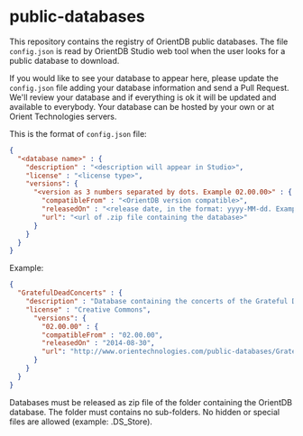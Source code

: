 public-databases
================

This repository contains the registry of OrientDB public databases. The file `config.json` is read by OrientDB Studio web tool when the user looks for a public database to download.

If you would like to see your database to appear here, please update the `config.json` file adding your database information and send a Pull Request. We'll review your database and if everything is ok it will be updated and available to everybody. Your database can be hosted by your own or at Orient Technologies servers.

This is the format of `config.json` file:

```json
{
  "<database name>" : {
    "description" : "<description will appear in Studio>",
    "license" : "<license type>",
    "versions": {
      "<version as 3 numbers separated by dots. Example 02.00.00>" : {
        "compatibleFrom" : "<OrientDB version compatible>",
        "releasedOn" : "<release date, in the format: yyyy-MM-dd. Example: 2014-08-30>",
        "url": "<url of .zip file containing the database>"
      }
    }
  }
}
```

Example:
```json
{
  "GratefulDeadConcerts" : {
    "description" : "Database containing the concerts of the Grateful Dead band",
    "license" : "Creative Commons",
      "versions": {
        "02.00.00" : {
        "compatibleFrom" : "02.00.00",
        "releasedOn" : "2014-08-30",
        "url": "http://www.orientechnologies.com/public-databases/GratefulDeadConcerts.zip"
      }
    }
  }
}
```

Databases must be released as zip file of the folder containing the OrientDB database. The folder must contains no sub-folders. No hidden or special files are allowed (example: .DS_Store).
